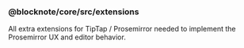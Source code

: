 ### @blocknote/core/src/extensions

All extra extensions for TipTap / Prosemirror needed to implement the Prosemirror UX and editor behavior. 